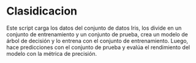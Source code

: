 # Clasidicacion

Este script carga los datos del conjunto de datos Iris, los divide en un conjunto de entrenamiento y un conjunto de prueba, crea un modelo de árbol de decisión y lo entrena con el conjunto de entrenamiento. Luego, hace predicciones con el conjunto de prueba y evalúa el rendimiento del modelo con la métrica de precisión.